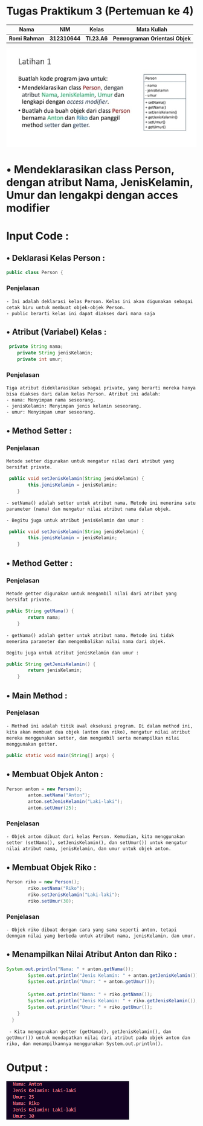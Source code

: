 # Tugas Praktikum 3 (Pertemuan ke 4) 

|Nama|NIM|Kelas|Mata Kuliah|
|----|---|-----|------|
|**Romi Rahman**|**312310644**|**TI.23.A6**|**Pemrograman Orientasi Objek**|

![gambar](Tugas-Pemrograman-Orientasi-Objek-Pert4/ss1.jpeg)

# • Mendeklarasikan class Person, dengan atribut Nama, JenisKelamin, Umur dan lengakpi dengan acces modifier

# Input Code :

## • Deklarasi Kelas Person :
```java
public class Person {
```
### Penjelasan
```
- Ini adalah deklarasi kelas Person. Kelas ini akan digunakan sebagai cetak biru untuk membuat objek-objek Person.
- public berarti kelas ini dapat diakses dari mana saja
```

## • Atribut (Variabel) Kelas :
```java
 private String nama;
    private String jenisKelamin;
    private int umur;
```
### Penjelasan
```
Tiga atribut dideklarasikan sebagai private, yang berarti mereka hanya bisa diakses dari dalam kelas Person. Atribut ini adalah:
- nama: Menyimpan nama seseorang.
- jenisKelamin: Menyimpan jenis kelamin seseorang.
- umur: Menyimpan umur seseorang.
```

## • Method Setter :
### Penjelasan
```
Metode setter digunakan untuk mengatur nilai dari atribut yang bersifat private.
```
```java
 public void setJenisKelamin(String jenisKelamin) {
        this.jenisKelamin = jenisKelamin;
    }
```
```
- setNama() adalah setter untuk atribut nama. Metode ini menerima satu parameter (nama) dan mengatur nilai atribut nama dalam objek.
```
```
- Begitu juga untuk atribut jenisKelamin dan umur :
```
```java
 public void setJenisKelamin(String jenisKelamin) {
        this.jenisKelamin = jenisKelamin;
    }
```

## • Method Getter :
### Penjelasan
```
Metode getter digunakan untuk mengambil nilai dari atribut yang bersifat private.
```
```java
public String getNama() {
        return nama;
    }
```
```
- getNama() adalah getter untuk atribut nama. Metode ini tidak menerima parameter dan mengembalikan nilai nama dari objek.
```
```
Begitu juga untuk atribut jenisKelamin dan umur :
```
```java
public String getJenisKelamin() {
        return jenisKelamin;
    }
```

## • Main Method :
### Penjelasan
```
- Method ini adalah titik awal eksekusi program. Di dalam method ini, kita akan membuat dua objek (anton dan riko), mengatur nilai atribut mereka menggunakan setter, dan mengambil serta menampilkan nilai menggunakan getter.
```
```java
public static void main(String[] args) {
```

## • Membuat Objek Anton :
```java
Person anton = new Person();
        anton.setNama("Anton");
        anton.setJenisKelamin("Laki-laki");
        anton.setUmur(25);
```
### Penjelasan
```
- Objek anton dibuat dari kelas Person. Kemudian, kita menggunakan setter (setNama(), setJenisKelamin(), dan setUmur()) untuk mengatur nilai atribut nama, jenisKelamin, dan umur untuk objek anton.
```

## • Membuat Objek Riko :
```java
Person riko = new Person();
        riko.setNama("Riko");
        riko.setJenisKelamin("Laki-laki");
        riko.setUmur(30);
```
### Penjelasan
```
- Objek riko dibuat dengan cara yang sama seperti anton, tetapi denngan nilai yang berbeda untuk atribut nama, jenisKelamin, dan umur.
```

## • Menampilkan Nilai Atribut Anton dan Riko :
```java
System.out.println("Nama: " + anton.getNama());
        System.out.println("Jenis Kelamin: " + anton.getJenisKelamin());
        System.out.println("Umur: " + anton.getUmur());
  
        System.out.println("Nama: " + riko.getNama());
        System.out.println("Jenis Kelamin: " + riko.getJenisKelamin());
        System.out.println("Umur: " + riko.getUmur());
    }
  }
```
```
 - Kita menggunakan getter (getNama(), getJenisKelamin(), dan getUmur()) untuk mendapatkan nilai dari atribut pada objek anton dan riko, dan menampilkannya menggunakan System.out.println().
```

# Output :

![gambar](Tugas-Pemrograman-Orientasi-Objek-Pert4/ss2.png)
